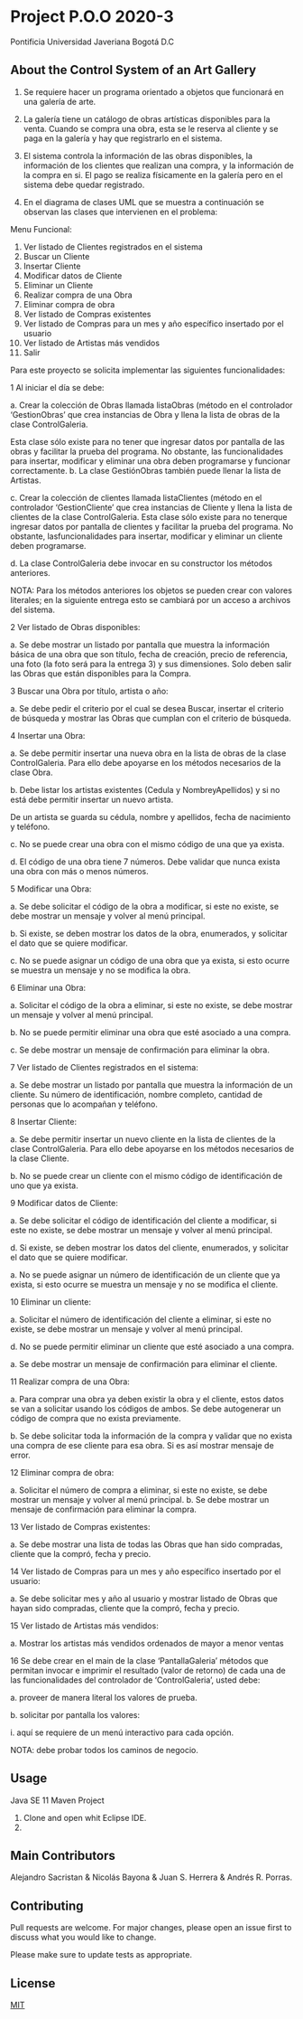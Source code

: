 # Project P.O.O 2020-3

Pontificia Universidad Javeriana Bogotá D.C 

## About the Control System of an Art Gallery

1. Se requiere hacer un programa orientado a objetos que funcionará en una galería de arte.

2. La galería tiene un catálogo de obras artísticas disponibles para la venta. Cuando se compra una obra, esta se le reserva
al cliente y se paga en la galería y hay que registrarlo en el sistema.

3. El sistema controla la información de las obras disponibles, la información de los clientes que realizan una compra, y
la información de la compra en si. El pago se realiza físicamente en la galería pero en el sistema debe quedar
registrado.

4. En el diagrama de clases UML que se muestra a continuación se observan las clases que intervienen en el problema:


Menu Funcional:

1. Ver listado de Clientes registrados en el sistema
2. Buscar un Cliente
3. Insertar Cliente
4. Modificar datos de Cliente
5. Eliminar un Cliente
6. Realizar compra de una Obra
7. Eliminar compra de obra
8. Ver listado de Compras existentes
9. Ver listado de Compras para un mes y año específico insertado por el usuario
10. Ver listado de Artistas más vendidos
11. Salir

Para este proyecto se solicita implementar las siguientes funcionalidades:

1 Al iniciar el día se debe:

a. Crear la colección de Obras llamada listaObras (método en el controlador ‘GestionObras’ que crea instancias
de Obra y llena la lista de obras de la clase ControlGaleria. 

Esta clase sólo existe para no tener que ingresar datos por pantalla de las obras y facilitar la prueba del programa. 
No obstante, las funcionalidades para insertar, modificar y eliminar una obra deben programarse y funcionar correctamente.
b. La clase GestiónObras también puede llenar la lista de Artistas.

c. Crear la colección de clientes llamada listaClientes (método en el controlador ‘GestionCliente’ que crea
instancias de Cliente y llena la lista de clientes de la clase ControlGaleria. 
Esta clase sólo existe para no tenerque ingresar datos por pantalla de clientes y facilitar la prueba del programa. 
No obstante, lasfuncionalidades para insertar, modificar y eliminar un cliente deben programarse.

d. La clase ControlGaleria debe invocar en su constructor los métodos anteriores.

NOTA: Para los métodos anteriores los objetos se pueden crear con valores literales; en la siguiente entrega esto se
cambiará por un acceso a archivos del sistema.


2 Ver listado de Obras disponibles:

a. Se debe mostrar un listado por pantalla que muestra la información básica de una obra que son título, fecha de
creación, precio de referencia, una foto (la foto será para la entrega 3) y sus dimensiones. Solo deben salir las
Obras que están disponibles para la Compra.

3 Buscar una Obra por título, artista o año:

a. Se debe pedir el criterio por el cual se desea Buscar, insertar el criterio de búsqueda y mostrar las Obras que
cumplan con el criterio de búsqueda.


4 Insertar una Obra:

a. Se debe permitir insertar una nueva obra en la lista de obras de la clase ControlGaleria. Para ello debe apoyarse
en los métodos necesarios de la clase Obra.

b. Debe listar los artistas existentes (Cedula y NombreyApellidos) y si no está debe permitir insertar un nuevo artista.

De un artista se guarda su cédula, nombre y apellidos, fecha de nacimiento y teléfono.

c. No se puede crear una obra con el mismo código de una que ya exista.

d. El código de una obra tiene 7 números. Debe validar que nunca exista una obra con más o menos números.


5 Modificar una Obra:

a. Se debe solicitar el código de la obra a modificar, si este no existe, se debe mostrar un mensaje y volver al menú
principal.

b. Si existe, se deben mostrar los datos de la obra, enumerados, y solicitar el dato que se quiere modificar.

c. No se puede asignar un código de una obra que ya exista, si esto ocurre se muestra un mensaje y no se modifica
la obra.


6 Eliminar una Obra:

a. Solicitar el código de la obra a eliminar, si este no existe, se debe mostrar un mensaje y volver al menú principal.

b. No se puede permitir eliminar una obra que esté asociado a una compra.

c. Se debe mostrar un mensaje de confirmación para eliminar la obra.

7 Ver listado de Clientes registrados en el sistema:

a. Se debe mostrar un listado por pantalla que muestra la información de un cliente. Su número de identificación,
nombre completo, cantidad de personas que lo acompañan y teléfono.

8 Insertar Cliente:

a. Se debe permitir insertar un nuevo cliente en la lista de clientes de la clase ControlGaleria. Para ello debe apoyarse
en los métodos necesarios de la clase Cliente.

b. No se puede crear un cliente con el mismo código de identificación de uno que ya exista.

9 Modificar datos de Cliente:

a. Se debe solicitar el código de identificación del cliente a modificar, si este no existe, se debe mostrar un mensaje
y volver al menú principal.

d. Si existe, se deben mostrar los datos del cliente, enumerados, y solicitar el dato que se quiere modificar.

a. No se puede asignar un número de identificación de un cliente que ya exista, si esto ocurre se muestra un mensaje y no se modifica el cliente.

10 Eliminar un cliente:

a. Solicitar el número de identificación del cliente a eliminar, si este no existe, se debe mostrar un mensaje y volver al menú principal.

d. No se puede permitir eliminar un cliente que esté asociado a una compra.

a. Se debe mostrar un mensaje de confirmación para eliminar el cliente.

11 Realizar compra de una Obra:

a. Para comprar una obra ya deben existir la obra y el cliente, estos datos se van a solicitar usando los códigos de
ambos. Se debe autogenerar un código de compra que no exista previamente.

b. Se debe solicitar toda la información de la compra y validar que no exista una compra de ese cliente para esa obra.
Si es así mostrar mensaje de error.

12 Eliminar compra de obra:

a. Solicitar el número de compra a eliminar, si este no existe, se debe mostrar un mensaje y volver al menú principal.
b. Se debe mostrar un mensaje de confirmación para eliminar la compra.

13 Ver listado de Compras existentes:

a. Se debe mostrar una lista de todas las Obras que han sido compradas, cliente que la compró, fecha y precio.

14 Ver listado de Compras para un mes y año específico insertado por el usuario:

a. Se debe solicitar mes y año al usuario y mostrar listado de Obras que hayan sido compradas, cliente que la compró,
fecha y precio.

15 Ver listado de Artistas más vendidos:

a. Mostrar los artistas más vendidos ordenados de mayor a menor ventas

16 Se debe crear en el main de la clase ‘PantallaGaleria’ métodos que permitan invocar e imprimir el resultado (valor de
retorno) de cada una de las funcionalidades del controlador de ‘ControlGaleria’, usted debe:

a. proveer de manera literal los valores de prueba.

b. solicitar por pantalla los valores:

i. aquí se requiere de un menú interactivo para cada opción.

NOTA: debe probar todos los caminos de negocio.

## Usage
Java SE 11 Maven Project
1. Clone and open whit Eclipse IDE.
2. 

## Main Contributors
Alejandro Sacristan &  Nicolás Bayona  & Juan S. Herrera &  Andrés R. Porras.

## Contributing
Pull requests are welcome. For major changes, please open an issue first to discuss what you would like to change.

Please make sure to update tests as appropriate.

## License
[MIT](https://choosealicense.com/licenses/mit/)

